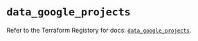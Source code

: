 # `data_google_projects`

Refer to the Terraform Registory for docs: [`data_google_projects`](https://registry.terraform.io/providers/hashicorp/google-beta/4.66.0/docs/data-sources/google_projects).
